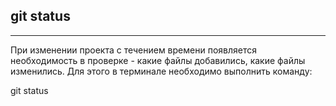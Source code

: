 ## git status
---
При изменении проекта с течением времени появляется необходимость в проверке - какие файлы добавились, какие файлы изменились. Для этого в терминале необходимо выполнить команду:

git status